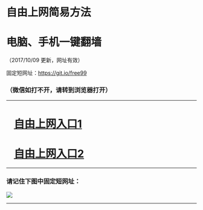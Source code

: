 ﻿# 自由上网简易方法

# 电脑、手机一键翻墙

（2017/10/09 更新，网址有效）

固定短网址：https://git.io/free99

### （微信如打不开，请转到浏览器打开）


***





# &nbsp;&nbsp; <a href="http://ft836817056.fwq-tz-1001.info/fwqtz01.html?t=100900113653 " target="_blank">自由上网入口1</a>
# &nbsp;&nbsp; <a href="http://ft3024826698.fwq-tz-1002.info/fwqtz02.html?t=100900125070 " target="_blank">自由上网入口2</a>
***

### 请记住下图中固定短网址：

<img src="https://s3-us-west-2.amazonaws.com/fwq-1001/yjfq-20170905okok.png" /> 


***

